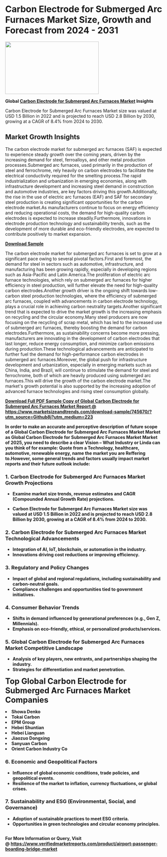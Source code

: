 <H1>Carbon Electrode for Submerged Arc Furnaces Market Size, Growth and Forecast from 2024 - 2031</H1><img class="aligncenter size-medium wp-image-584254" src="https://thirdeyenews.in/wp-content/uploads/2024/09/Global-Market-Research-300x168.jpeg" alt="" width="300" height="168" /><p><strong>Global&nbsp;<a href="https://www.marketsizeandtrends.com/download-sample/745670/?utm_source=Github8j?utm_medium=223">Carbon Electrode for Submerged Arc Furnaces Market</a> Insights</strong></p><p>Carbon Electrode for Submerged Arc Furnaces Market size was valued at USD 1.5 Billion in 2022 and is projected to reach USD 2.8 Billion by 2030, growing at a CAGR of 8.4% from 2024 to 2030.</p><p><h2>Market Growth Insights</h2> <p>The carbon electrode market for submerged arc furnaces (SAF) is expected to experience steady growth over the coming years, driven by the increasing demand for steel, ferroalloys, and other metal production processes.Submerged arc furnaces, used primarily in the production of steel and ferrochrome, rely heavily on carbon electrodes to facilitate the electrical conductivity required for the smelting process.The rapid industrialization and urbanization in emerging economies, along with infrastructure development and increasing steel demand in construction and automotive industries, are key factors driving this growth.Additionally, the rise in the use of electric arc furnaces (EAF) and SAF for secondary steel production is creating significant opportunities for the carbon electrode market.As manufacturers continue to focus on energy efficiency and reducing operational costs, the demand for high-quality carbon electrodes is expected to increase steadily.Furthermore, innovations in electrode production technology and sustainability trends, such as the development of more durable and eco-friendly electrodes, are expected to contribute positively to market expansion.</p> <p><strong><a href="#">Download Sample</a></strong></p> <p>The carbon electrode market for submerged arc furnaces is set to grow at a significant pace owing to several pivotal factors.First and foremost, the demand for steel in sectors such as automotive, infrastructure, and manufacturing has been growing rapidly, especially in developing regions such as Asia-Pacific and Latin America.The proliferation of electric arc furnace technologies, which rely on submerged arc furnaces for higher efficiency in steel production, will further elevate the need for high-quality carbon electrodes.Another growth driver is the ongoing shift towards low-carbon steel production technologies, where the efficiency of submerged arc furnaces, coupled with advancements in carbon electrode technology, plays a crucial role in achieving carbon neutrality targets.Another significant trend that is expected to drive the market growth is the increasing emphasis on recycling and the circular economy.Many steel producers are now focusing on the recycling of scrap metal, which has led to the increased use of submerged arc furnaces, thereby boosting the demand for carbon electrodes.Furthermore, as sustainability concerns become more pressing, manufacturers are innovating in the development of carbon electrodes that last longer, reduce energy consumption, and minimize carbon emissions during production.These technological advancements are anticipated to further fuel the demand for high-performance carbon electrodes in submerged arc furnaces.Moreover, the global push for infrastructure development and urbanization, especially in emerging markets such as China, India, and Brazil, will continue to stimulate the demand for steel and ferrochrome, both of which are heavily produced using submerged arc furnaces.This will drive the growth of the carbon electrode market.The market's growth potential is also supported by the increasing adoption of advanced furnace technologies and rising steel consumption globally.<p><strong><a href="#"></p><p><span class=""><strong>Download Full PDF Sample Copy of Global Carbon Electrode for Submerged Arc Furnaces Market Report</strong> @ <a href="https://www.marketsizeandtrends.com/download-sample/745670/?utm_source=Github8j?utm_medium=223" target="_blank">https://www.marketsizeandtrends.com/download-sample/745670/?utm_source=Github8j?utm_medium=223</a></span></p><p>In order to make an accurate and perceptive description of future scope of a Global&nbsp;Carbon Electrode for Submerged Arc Furnaces Market Market as Global&nbsp;Carbon Electrode for Submerged Arc Furnaces Market Market of 2025, you need to describe a clear Vision &ndash; What Industry or Linda can you think of for example: Quote from a Technology, healthcare, automotive, renewable energy, name the market you are Reffering to.However, some general trends and factors usually impact market reports and their future outlook include:</p><h3>1.&nbsp;<strong>Carbon Electrode for Submerged Arc Furnaces Market Growth Projections</strong></h3><ul><li>Examine market size trends, revenue estimates and CAGR (Compounded Annual Growth Rate) projections.</li><li><p>Carbon Electrode for Submerged Arc Furnaces Market size was valued at USD 1.5 Billion in 2022 and is projected to reach USD 2.8 Billion by 2030, growing at a CAGR of 8.4% from 2024 to 2030.</p></li></ul><h3>2.&nbsp;<strong>Carbon Electrode for Submerged Arc Furnaces Market Technological Advancements</strong></h3><ul><li>Integration of AI, IoT, blockchain, or automation in the industry.</li><li>Innovations driving cost reductions or improving efficiency.</li></ul><h3>3.&nbsp;<strong>Regulatory and Policy Changes</strong></h3><ul><li>Impact of global and regional regulations, including sustainability and carbon-neutral goals.</li><li>Compliance challenges and opportunities tied to government initiatives.</li></ul><h3>4.&nbsp;<strong>Consumer Behavior Trends</strong></h3><ul><li>Shifts in demand influenced by generational preferences (e.g., Gen Z, Millennials).</li><li>Emphasis on eco-friendly, ethical, or personalized products/services.</li></ul><h3>5.&nbsp;<strong>Global Carbon Electrode for Submerged Arc Furnaces Market Competitive Landscape</strong></h3><ul><li>Analysis of key players, new entrants, and partnerships shaping the industry.</li><li>Strategies for differentiation and market penetration.</li></ul><p data-pm-slice="1 1 []"><span style="color: inherit; font-family: inherit; font-size: 25px;">Top Global Carbon Electrode for Submerged Arc Furnaces Market Companies</span></p><div class="" data-test-id=""><p><li>Showa Denko</li><li> Tokai Carbon</li><li> EPM Group</li><li> Hebei Shuntian</li><li> Hebei Lianguan</li><li> Jiaozuo Dongxing</li><li> Sanyuan Carbon</li><li> Orient Carbon Industry Co</li></p></div><h3>6.&nbsp;<strong>Economic and Geopolitical Factors</strong></h3><ul><li>Influence of global economic conditions, trade policies, and geopolitical events.</li><li>Resilience of the market to inflation, currency fluctuations, or global crises.</li></ul><h3>7.&nbsp;<strong>Sustainability and ESG (Environmental, Social, and Governance)</strong></h3><ul><li>Adoption of sustainable practices to meet ESG criteria.</li><li>Opportunities in green technologies and circular economy principles.</li></ul><h2><strong style="font-size: 14px;">For More Information or Query, Visit @&nbsp;</strong><a style="background-color: #ffffff; font-size: 14px;" href="https://www.marketsizeandtrends.com/report/carbon-electrode-for-submerged-arc-furnaces-market/" target="_blank">https://www.verifiedmarketreports.com/product/airport-passenger-boarding-bridge-market</a></h2>